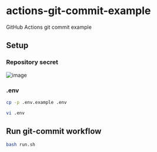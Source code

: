 # actions-git-commit-example
GitHub Actions git commit example

## Setup

### Repository secret

![image](https://github.com/user-attachments/assets/a70d699d-3034-48a4-a9fe-df7d81b13f05)

### .env

```bash
cp -p .env.example .env
```

```bash
vi .env
```

## Run git-commit workflow

```bash
bash run.sh
```
